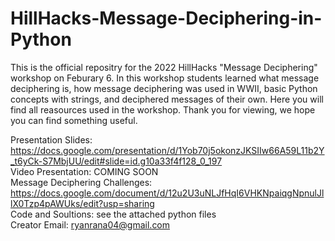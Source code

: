 # HillHacks-Message-Deciphering-in-Python
This is the official repositry for the 2022 HillHacks "Message Deciphering" workshop on Feburary 6. In this workshop students learned what message deciphering is, how message deciphering was used in WWII, basic Python concepts with strings, and deciphered messages of their own. Here you will find all reasources used in the workshop. Thank you for viewing, we hope you can find something useful.

Presentation Slides: https://docs.google.com/presentation/d/1Yob70j5okonzJKSIIw66A59L11b2Y_t6yCk-S7MbjUU/edit#slide=id.g10a33f4f128_0_197
<br>
Video Presentation: COMING SOON
<br>
Message Deciphering Challenges: https://docs.google.com/document/d/12u2U3uNLJfHqI6VHKNpaiqgNpnulJllX0Tzp4pAWUks/edit?usp=sharing
<br>
Code and Soultions: see the attached python files
<br>
Creator Email: ryanrana04@gmail.com
